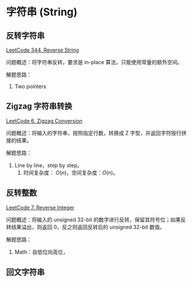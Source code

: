 # 字符串 (String)


## 反转字符串

[LeetCode 344. Reverse String](https://leetcode.com/problems/reverse-string/)

问题概述：将字符串反转，要求是 in-place 算法，只能使用常量的额外空间。

解题思路：
1. Two pointers


## Zigzag 字符串转换

[LeetCode 6. Zigzag Conversion](https://leetcode.com/problems/zigzag-conversion/)

问题概述：将输入的字符串，按照指定行数，转换成 Z 字型，并返回字符按行拼接的结果。

解题思路：
1. Line by line，step by step。
	1. 时间复杂度： $O(n)$，空间复杂度：$O(n)$。 


## 反转整数

[LeetCode 7. Reverse Integer](https://leetcode.com/problems/reverse-integer/)

问题概述：将输入的 unsigned 32-bit 的数字进行反转，保留其符号位；如果反转结果溢出，则返回 0，反之则返回反转后的 unsigned 32-bit 数值。

解题思路：
1. Math：自低位向高位，


## 回文字符串

